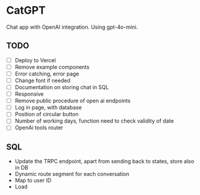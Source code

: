 # CatGPT

Chat app with OpenAI integration. Using gpt-4o-mini.

## TODO

- [ ] Deploy to Vercel
- [ ] Remove example components
- [ ] Error catching, error page
- [ ] Change font if needed
- [ ] Documentation on storing chat in SQL
- [ ] Responsive
- [ ] Remove public procedure of open ai endpoints
- [ ] Log in page, with database
- [ ] Position of circular button
- [ ] Number of working days, function need to check validity of date
- [ ] OpenAi tools router

## SQL

- Update the TRPC endpoint, apart from sending back to states, store also in DB
- Dynamic route segment for each conversation
- Map to user ID
- Load
